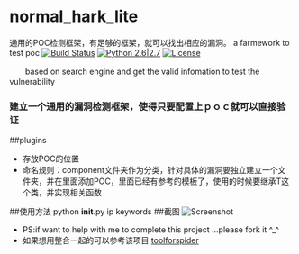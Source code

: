 # normal_hark_lite
通用的POC检测框架，有足够的框架，就可以找出相应的漏洞。
a farmework to test poc
[![Build Status](http://nanshihui.github.io/public/status.svg)](http://nanshihui.github.io/2016/01/21/ToolForSpider%E7%AE%80%E4%BB%8B/) [![Python 2.6|2.7](http://nanshihui.github.io/public/python.svg)](https://www.python.org/) [![License](http://nanshihui.github.io/public/license.svg)](http://nanshihui.github.io/2016/01/21/ToolForSpider%E7%AE%80%E4%BB%8B/) 

　　based on search engine and get the valid infomation to test the vulnerability
### 建立一个通用的漏洞检测框架，使得只要配置上ｐｏｃ就可以直接验证

##plugins
* 存放POC的位置
* 命名规则：component文件夹作为分类，针对具体的漏洞要独立建立一个文件夹，并在里面添加POC，里面已经有参考的模板了，使用的时候要继承T这个类，并实现相关函数

##使用方法
    python  __init__.py ip keywords
##截图
![Screenshot](http://nanshihui.github.io/public/normal_hack_lite.png)
* PS:if want to help with me to complete this project ...please fork it ^_^  
* 如果想用整合一起的可以参考该项目:[toolforspider](https://github.com/nanshihui/toolforspider)